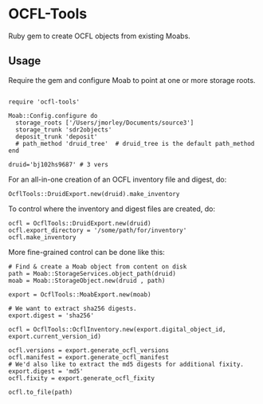 # OCFL-Tools
Ruby gem to create OCFL objects from existing Moabs. 

## Usage

Require the gem and configure Moab to point at one or more storage roots.

```require 'ocfl-tools'

require 'ocfl-tools'

Moab::Config.configure do
  storage_roots ['/Users/jmorley/Documents/source3']
  storage_trunk 'sdr2objects'
  deposit_trunk 'deposit'
  # path_method 'druid_tree'  # druid_tree is the default path_method
end

druid='bj102hs9687' # 3 vers
```

For an all-in-one creation of an OCFL inventory file and digest, do:
```
OcflTools::DruidExport.new(druid).make_inventory
```

To control where the inventory and digest files are created, do:
```
ocfl = OcflTools::DruidExport.new(druid)
ocfl.export_directory = '/some/path/for/inventory'
ocfl.make_inventory
```

More fine-grained control can be done like this:
```
# Find & create a Moab object from content on disk
path = Moab::StorageServices.object_path(druid)
moab = Moab::StorageObject.new(druid , path)

export = OcflTools::MoabExport.new(moab)

# We want to extract sha256 digests.
export.digest = 'sha256'

ocfl = OcflTools::OcflInventory.new(export.digital_object_id, export.current_version_id)

ocfl.versions = export.generate_ocfl_versions
ocfl.manifest = export.generate_ocfl_manifest
# We'd also like to extract the md5 digests for additional fixity.
export.digest = 'md5'
ocfl.fixity = export.generate_ocfl_fixity

ocfl.to_file(path)
```
